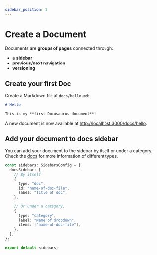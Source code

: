 ```yaml
---
sidebar_position: 2
---
```


# Create a Document

Documents are **groups of pages** connected through:

- a **sidebar**
- **previous/next navigation**
- **versioning**

## Create your first Doc

Create a Markdown file at `docs/hello.md`:

```md title="docs/hello.md"
# Hello

This is my **first Docusaurus document**!
```

A new document is now available at [http://localhost:3000/docs/hello](http://localhost:3000/docs/hello).

## Add your document to docs sidebar

You can add your document to the sidebar by itself or under a category. Check the [docs](https://docusaurus.io/docs/sidebar/items) for more information of different types.

```ts title="sidebars.ts"
const sidebars: SidebarsConfig = {
  docsSidebar: [
    // By itself
    {
      type: "doc",
      id: "name-of-doc-file",
      label: "Title of doc",
    },

    // Or under a category,
    {
      type: "category",
      label: "Name of dropdown",
      items: ["name-of-doc-file"],
    },
  ],
};

export default sidebars;
```

